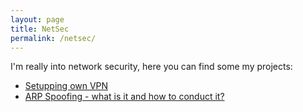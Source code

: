 ```yaml
---
layout: page
title: NetSec
permalink: /netsec/
---
```


I'm really into network security, here you can find some my projects:

* [Setupping own VPN](https://adi7312.github.io/NetSec/VPN/)
* [ARP Spoofing - what is it and how to conduct it?](https://adi7312.github.io/NetSec/ARP%20spoofing/)
